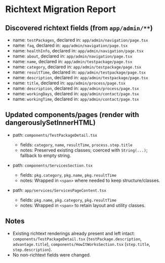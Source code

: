 # Richtext Migration Report

## Discovered richtext fields (from `app/admin/**`)

- name: `testPackages`, declared in: `app/admin/navigation/page.tsx`
- name: `faq`, declared in: `app/admin/navigation/page.tsx`
- name: `healthInfo`, declared in: `app/admin/navigation/page.tsx`
- name: `about`, declared in: `app/admin/navigation/page.tsx`
- name: `name`, declared in: `app/admin/testpackage/page.tsx`
- name: `category`, declared in: `app/admin/testpackage/page.tsx`
- name: `resultTime`, declared in: `app/admin/testpackage/page.tsx`
- name: `description`, declared in: `app/admin/testpackage/page.tsx`
- name: `title`, declared in: `app/admin/process/page.tsx`
- name: `description`, declared in: `app/admin/process/page.tsx`
- name: `workingDays`, declared in: `app/admin/contact/page.tsx`
- name: `workingTime`, declared in: `app/admin/contact/page.tsx`

## Updated components/pages (render with dangerouslySetInnerHTML)

- path: `components/TestPackageDetail.tsx`
  - fields: `category`, `name`, `resultTime`, `process.step.title`
  - notes: Preserved existing classes; coerced with `String(...)`; fallback to empty string.

- path: `components/ServicesSection.tsx`
  - fields: `pkg.category`, `pkg.name`, `pkg.resultTime`
  - notes: Wrapped in `<span>` where needed to keep structure/classes.

- path: `app/services/ServicesPageContent.tsx`
  - fields: `pkg.name`, `pkg.category`, `pkg.resultTime`
  - notes: Wrapped in `<span>` to retain layout and utility classes.

## Notes

- Existing richtext renderings already present and left intact: `components/TestPackageDetail.tsx` (`testPackage.description`, `advantage.title`), `components/HowItWorksSection.tsx` (`step.title`, `step.description`).
- No non-richtext fields were changed. 